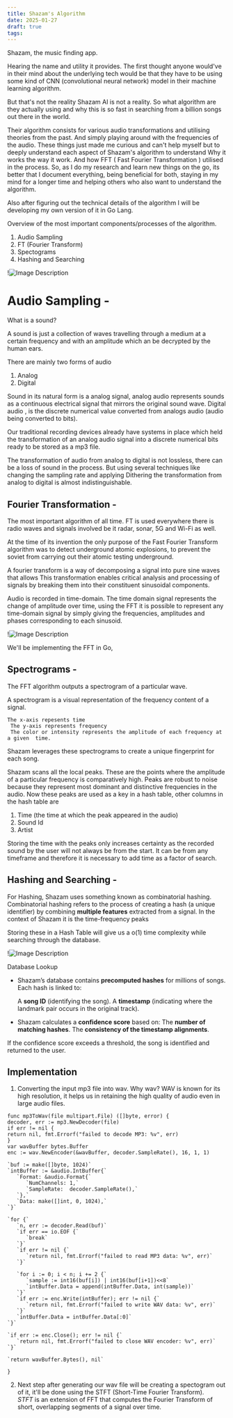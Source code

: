```yaml
---
title: Shazam's Algorithm
date: 2025-01-27
draft: true
tags:
---
```


Shazam, the music finding app. 

Hearing the name and utility it provides. The first thought anyone would've in their mind about the underlying tech would be that they have to be using some kind of CNN (convolutional neural network) model in their machine learning algorithm. 

But that's not the reality Shazam AI is not a reality. So what algorithm are they actually using and why this is so fast in searching from a billion songs out there in the world.

Their algorithm consists for various audio transformations and utilising theories from the past. And simply playing around with the frequencies of the audio.
These things just made me curious and can't help myself but to deeply understand each aspect of Shazam's algorithm to understand Why it works the way it work. And how FFT ( Fast Fourier Transformation ) utilised in the process. So, as I do my research and learn new things on the go, its better that I document everything, being beneficial for both, staying in my mind for a longer time and helping others who also want to understand the algorithm.

Also after figuring out the technical details of the algorithm I will be developing my own version of it in Go Lang.


Overview of the most important components/processes of the algorithm.

1. Audio Sampling
2. FT (Fourier Transform)
3. Spectograms
4. Hashing and Searching


!![Image Description](/images/Pasted%20image%2020250303162835.png)



# Audio Sampling - 

What is a sound?

A sound is just a collection of waves travelling through a medium at a certain frequency and with an amplitude which an be decrypted by the human ears.

There are mainly two forms of audio 
1. Analog
2. Digital

Sound in its natural form is a analog signal, analog audio represents sounds as a continuous electrical signal that mirrors the original sound wave.
Digital audio , is the discrete numerical value converted from analogs audio (audio being converted to bits).

Our traditional recording devices already have systems in place which held the transformation of an analog audio signal into a discrete numerical bits ready to be stored as a mp3 file.

The transformation of audio from analog to digital is not lossless, there can be a loss of sound in the process. But using several techniques like changing the sampling rate and applying Dithering the transformation from analog to digital is almost indistinguishable.



## Fourier Transformation - 


The most important algorithm of all time. FT is used everywhere there is radio waves and signals involved be it radar, sonar, 5G and Wi-Fi  as well.

At the time of its invention the only purpose of the Fast Fourier Transform algorithm was to detect underground atomic explosions, to prevent the soviet from carrying out their atomic testing underground.

A fourier transform is a way of decomposing a signal into pure sine waves that allows 
This transformation enables critical analysis and processing of signals by breaking them into their constituent sinusoidal components.

Audio is recorded in time-domain. The time domain signal represents the change of amplitude over time, using the FFT it is possible to represent any time-domain signal by simply giving the frequencies, amplitudes and phases corresponding to each sinusoid.

!![Image Description](/images/Pasted%20image%2020250305141720.png)



We'll be implementing the FFT in Go,


## Spectrograms -


The FFT algorithm outputs a spectrogram of a particular wave.

A spectrogram is a visual representation of the frequency content of a signal.

	The x-axis repesents time
	 The y-axis represents frequency
	 The color or intensity represents the amplitude of each frequency at a given  time.

Shazam leverages these spectrograms to create a unique fingerprint for each song.

Shazam scans all the local peaks. These are the points where the amplitude of a particular frequency is comparatively high.
Peaks are robust to noise because they represent most dominant and distinctive frequencies in the audio.
Now these peaks are used as a key in a hash table, other columns in the hash table are 
1. Time (the time at which the peak appeared in the audio)
2. Sound Id
3. Artist


Storing the time with the peaks only increases certainty as the recorded sound by the user will not always be from the start. It can be from any timeframe and therefore it is necessary to add time as a factor of search.



## Hashing and Searching - 

For Hashing, Shazam uses something known as combinatorial hashing.
Combinatorial hashing refers to the process of creating a hash (a unique identifier) by combining **multiple features** extracted from a signal. In the context of Shazam it is the time-frequency peaks

Storing these in a Hash Table will give us a o(1) time complexity while searching through the database.

!![Image Description](/images/Pasted%20image%2020250305145400.png)



Database Lookup

- Shazam’s database contains **precomputed hashes** for millions of songs. Each hash is linked to:
    
    A **song ID** (identifying the song).
    A **timestamp** (indicating where the landmark pair occurs in the original track).

- Shazam calculates a **confidence score** based on:
    The **number of matching hashes**.
    The **consistency of the timestamp alignments**.
        
 If the confidence score exceeds a threshold, the song is identified and returned to the user.



## Implementation

1. Converting the input mp3 file into wav.
Why wav? WAV is known for its high resolution, it helps us in retaining the high quality of audio even in large audio files.


`func mp3ToWav(file multipart.File) ([]byte, error) {`  
    `decoder, err := mp3.NewDecoder(file)`  
    `if err != nil {`  
       `return nil, fmt.Errorf("failed to decode MP3: %v", err)`  
    `}`  
    `var wavBuffer bytes.Buffer`  
    `enc := wav.NewEncoder(&wavBuffer, decoder.SampleRate(), 16, 1, 1)`  
  
    `buf := make([]byte, 1024)`  
    `intBuffer := &audio.IntBuffer{`  
       `Format: &audio.Format{`  
          `NumChannels: 1,`  
          `SampleRate:  decoder.SampleRate(),`  
       `},`  
       `Data: make([]int, 0, 1024),`   
    `}`  
  
    `for {`  
       `n, err := decoder.Read(buf)`  
       `if err == io.EOF {`  
          `break`  
       `}`  
       `if err != nil {`  
          `return nil, fmt.Errorf("failed to read MP3 data: %v", err)`  
       `}`  
  
       `for i := 0; i < n; i += 2 {`  
          `sample := int16(buf[i]) | int16(buf[i+1])<<8`  
          `intBuffer.Data = append(intBuffer.Data, int(sample))`  
       `}`  
       `if err := enc.Write(intBuffer); err != nil {`  
          `return nil, fmt.Errorf("failed to write WAV data: %v", err)`  
       `}`  
       `intBuffer.Data = intBuffer.Data[:0]`  
    `}`  
  
    `if err := enc.Close(); err != nil {`  
       `return nil, fmt.Errorf("failed to close WAV encoder: %v", err)`  
    `}`  
  
    `return wavBuffer.Bytes(), nil`  
`}`


2. Next step after generating our wav file will be creating a spectogram out of it, it'll be done using the STFT (Short-Time Fourier Transform). _STFT_ is an extension of FFT that computes the Fourier Transform of short, overlapping segments of a signal over time.


   